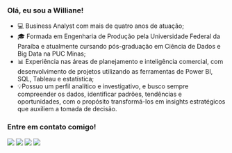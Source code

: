 ### Olá, eu sou a Williane!

- 💻 Business Analyst com mais de quatro anos de atuação;
- 🎓 Formada em Engenharia de Produção pela Universidade Federal da Paraíba e atualmente cursando pós-graduação em Ciência de Dados e Big Data na PUC Minas;
- 📊 Experiência nas áreas de planejamento e inteligência comercial, com desenvolvimento de projetos utilizando as ferramentas de Power BI, SQL, Tableau e estatística;
- 💡Possuo um perfil analítico e investigativo, e busco sempre compreender os dados, identificar padrões, tendências e oportunidades, com o propósito transformá-los em insights estratégicos que auxiliem a tomada de decisão.

### Entre em contato comigo!
<div> 
  <a href="https://instagram.com/willianesferr" target="_blank"><img src="https://img.shields.io/badge/-Instagram-%23E4405F?style=for-the-badge&logo=instagram&logoColor=white" target="_blank"></a>
  <a href="https://discord.gg/KWyuM7Sg" target="_blank"><img src="https://img.shields.io/badge/Discord-7289DA?style=for-the-badge&logo=discord&logoColor=white" target="_blank"></a> 
  <a href = "mailto:williane.sena.fernandes@gmail.com"><img src="https://img.shields.io/badge/-Gmail-%23333?style=for-the-badge&logo=gmail&logoColor=white" target="_blank"></a>
  <a href="https://www.linkedin.com/in/williane-fernandes-419a85199/" target="_blank"><img src="https://img.shields.io/badge/-LinkedIn-%230077B5?style=for-the-badge&logo=linkedin&logoColor=white" target="_blank"></a> 
  
</div>
          

